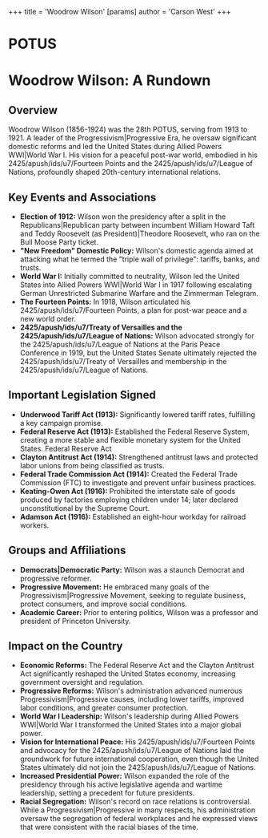 +++
 title = 'Woodrow Wilson'
[params]
	author = 'Carson West'
+++
# POTUS
# Woodrow Wilson: A Rundown

## Overview
Woodrow Wilson (1856-1924) was the 28th POTUS, serving from 1913 to 1921. A leader of the Progressivism|Progressive Era, he oversaw significant domestic reforms and led the United States during Allied Powers WWI|World War I. His vision for a peaceful post-war world, embodied in his 2425/apush/ids/u7/Fourteen Points and the 2425/apush/ids/u7/League of Nations, profoundly shaped 20th-century international relations.

## Key Events and Associations

*   **Election of 1912:** Wilson won the presidency after a split in the Republicans|Republican party between incumbent William Howard Taft and Teddy Roosevelt (as President)|Theodore Roosevelt, who ran on the Bull Moose Party ticket.
*   **"New Freedom" Domestic Policy:** Wilson's domestic agenda aimed at attacking what he termed the "triple wall of privilege": tariffs, banks, and trusts.
*   **World War I:** Initially committed to neutrality, Wilson led the United States into Allied Powers WWI|World War I in 1917 following escalating German Unrestricted Submarine Warfare and the Zimmerman Telegram.
*   **The Fourteen Points:** In 1918, Wilson articulated his 2425/apush/ids/u7/Fourteen Points, a plan for post-war peace and a new world order.
*   **2425/apush/ids/u7/Treaty of Versailles and the 2425/apush/ids/u7/League of Nations:** Wilson advocated strongly for the 2425/apush/ids/u7/League of Nations at the Paris Peace Conference in 1919, but the United States Senate ultimately rejected the 2425/apush/ids/u7/Treaty of Versailles and membership in the 2425/apush/ids/u7/League of Nations.

## Important Legislation Signed

*   **Underwood Tariff Act (1913):** Significantly lowered tariff rates, fulfilling a key campaign promise.
*   **Federal Reserve Act (1913):** Established the Federal Reserve System, creating a more stable and flexible monetary system for the United States. Federal Reserve Act
*   **Clayton Antitrust Act (1914):** Strengthened antitrust laws and protected labor unions from being classified as trusts.
*   **Federal Trade Commission Act (1914):** Created the Federal Trade Commission (FTC) to investigate and prevent unfair business practices.
*   **Keating-Owen Act (1916):** Prohibited the interstate sale of goods produced by factories employing children under 14; later declared unconstitutional by the Supreme Court.
*   **Adamson Act (1916):** Established an eight-hour workday for railroad workers.

## Groups and Affiliations

*   **Democrats|Democratic Party:** Wilson was a staunch Democrat and progressive reformer.
*   **Progressive Movement:** He embraced many goals of the Progressivism|Progressive Movement, seeking to regulate business, protect consumers, and improve social conditions.
*   **Academic Career:** Prior to entering politics, Wilson was a professor and president of Princeton University.

## Impact on the Country

*   **Economic Reforms:** The Federal Reserve Act and the Clayton Antitrust Act significantly reshaped the United States economy, increasing government oversight and regulation.
*   **Progressive Reforms:** Wilson's administration advanced numerous Progressivism|Progressive causes, including lower tariffs, improved labor conditions, and greater consumer protection.
*   **World War I Leadership:** Wilson's leadership during Allied Powers WWI|World War I transformed the United States into a major global power.
*   **Vision for International Peace:** His 2425/apush/ids/u7/Fourteen Points and advocacy for the 2425/apush/ids/u7/League of Nations laid the groundwork for future international cooperation, even though the United States ultimately did not join the 2425/apush/ids/u7/League of Nations.
*   **Increased Presidential Power:** Wilson expanded the role of the presidency through his active legislative agenda and wartime leadership, setting a precedent for future presidents.
*   **Racial Segregation:** Wilson's record on race relations is controversial. While a Progressivism|Progressive in many respects, his administration oversaw the segregation of federal workplaces and he expressed views that were consistent with the racial biases of the time.
